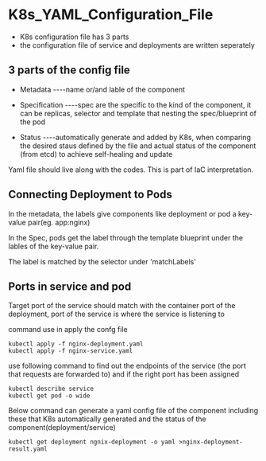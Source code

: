 # K8s_YAML_Configuration_File
- K8s configuration file has 3 parts
- the configuration file of service and deployments are written seperately 

## 3 parts of the config file 
- Metadata ----name or/and lable of the component

- Specification
    ----spec are the specific to the kind of the component, it can be replicas, selector and template that nesting the spec/blueprint of the pod

- Status 
    ----automatically generate and added by K8s, when comparing the desired staus defined by the file and actual status of the component (from etcd) to achieve self-healing and update

Yaml file should live along with the codes. This is part of IaC interpretation. 

## Connecting Deployment to Pods

In the metadata, the labels give components like deployment or pod a key-value pair(eg. app:nginx)

In the Spec, pods get the label through the template blueprint under the lables of the key-value pair.

The label is matched by the selector under 'matchLabels'

## Ports in service and pod
Target port of the service should match with the container port of the deployment, port of the service is where the service is listening to  

command use in apply the confg file 
```
kubectl apply -f nginx-deployment.yaml
kubectl apply -f nginx-service.yaml
```
use following command to find out the endpoints of the service (the port that requests are forwarded to) and if the right port has been assigned 
```
kubectl describe service 
kubectl get pod -o wide
```
Below command can generate a yaml config file of the component including these that K8s automatically generated and the status of the component(deployment/service)
```
kubectl get deployment ngnix-deployment -o yaml >nginx-deployment-result.yaml
```

